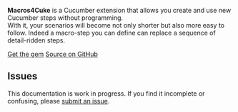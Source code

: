 __Macros4Cuke__ is a Cucumber extension that allows you create and use new Cucumber steps without programming.    
  With it, your scenarios will become not only shorter but also more easy to follow. Indeed a macro-step you can
  define can replace a sequence of detail-ridden steps. 


[Get the gem](https://rubygems.org/gems/macros4cuke)
[Source on GitHub](https://github.com/famished-tiger/Macros4Cuke)

## Issues

This documentation is work in progress. If you find it incomplete or confusing, 
please [submit an issue](https://github.com/famished-tiger/Macros4Cuke/issues).



